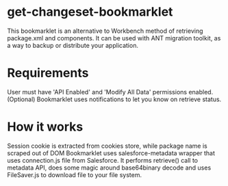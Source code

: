 # get-changeset-bookmarklet
This bookmarklet is an alternative to Workbench method of retrieving package.xml and components.
It can be used with ANT migration toolkit, as a way to backup or distribute your application.


# Requirements
User must have 'API Enabled' and 'Modify All Data' permissions enabled.
(Optional) Bookmarklet uses notifications to let you know on retrieve status.

# How it works
Session cookie is extracted from cookies store, while package name is scraped out of DOM
Bookmarklet uses salesforce-metadata wrapper that uses connection.js file from Salesforce.
It performs retrieve() call to metadata API, does some magic around base64binary decode and uses FileSaver.js to download file to your file system.